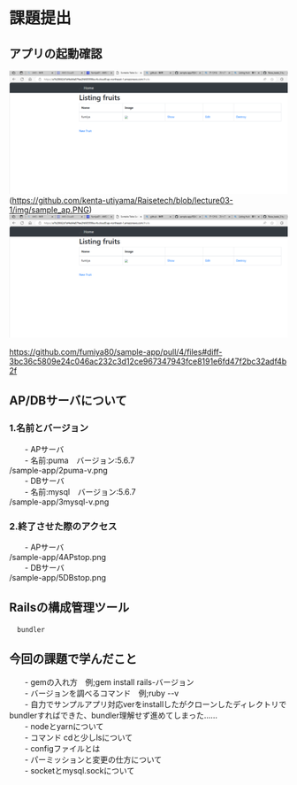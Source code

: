 # 課題提出
## アプリの起動確認
![サンプルアプリ](https://github.com/fumiya80/sample-app/blob/lecutre3/1app.png)
(https://github.com/kenta-utiyama/Raisetech/blob/lecture03-1/img/sample_ap.PNG)
![app](https://github.com/fumiya80/sample-app/blob/lecutre3/1app.png)

https://github.com/fumiya80/sample-app/pull/4/files#diff-3bc36c5809e24c046ac232c3d12ce967347943fce8191e6fd47f2bc32adf4b2f
## AP/DBサーバについて
### 1.名前とバージョン
　　- APサーバ  
　　- 名前:puma　バージョン:5.6.7  
/sample-app/2puma-v.png  
　　- DBサーバ  
　　- 名前:mysql　バージョン:5.6.7  
/sample-app/3mysql-v.png
### 2.終了させた際のアクセス
　　- APサーバ  
/sample-app/4APstop.png  
　　- DBサーバ  
/sample-app/5DBstop.png  

## Railsの構成管理ツール
      bundler

## 今回の課題で学んだこと
　　- gemの入れ方　例;gem install rails-バージョン  
　　- バージョンを調べるコマンド　例;ruby --v  
　　- 自力でサンプルアプリ対応verをinstallしたがクローンしたディレクトリでbundlerすればできた、bundler理解せず進めてしまった……  
　　- nodeとyarnについて  
　　- コマンド cdと少しlsについて  
　　- configファイルとは  
　　- パーミッションと変更の仕方について  
　　- socketとmysql.sockについて
